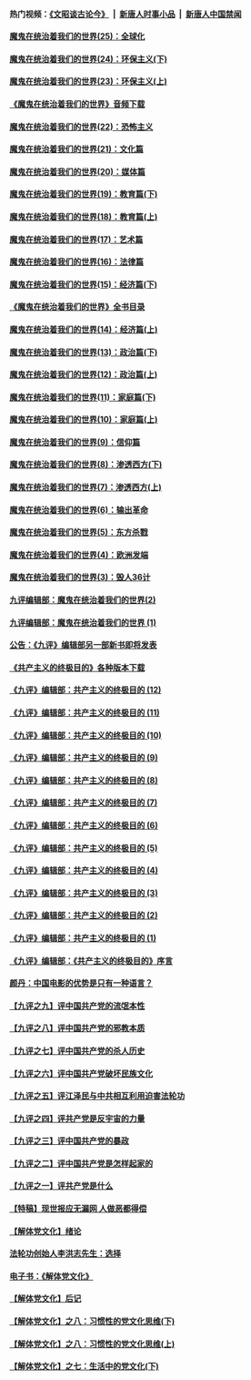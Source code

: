#### 热门视频：[《文昭谈古论今》](https://github.com/gfw-breaker/wenzhao/blob/master/README.md?t=10290933) &nbsp;|&nbsp; [新唐人时事小品](https://github.com/gfw-breaker/ntdtv-comedy/blob/master/README.md?t=10290933) &nbsp;|&nbsp; [新唐人中国禁闻](https://github.com/gfw-breaker/ntdtv-news/blob/master/README.md?t=10290933)

#### [魔鬼在统治着我们的世界(25)：全球化](../pages/nsc422/n10788205.md?t=10290933) 

#### [魔鬼在统治着我们的世界(24)：环保主义(下)](../pages/nsc422/n10695307.md?t=10290933) 

#### [魔鬼在统治着我们的世界(23)：环保主义(上)](../pages/nsc422/n10688613.md?t=10290933) 

#### [《魔鬼在统治着我们的世界》音频下载](../pages/nsc422/n10635553.md?t=10290933) 

#### [魔鬼在统治着我们的世界(22)：恐怖主义](../pages/nsc422/n10614727.md?t=10290933) 

#### [魔鬼在统治着我们的世界(21)：文化篇](../pages/nsc422/n10597706.md?t=10290933) 

#### [魔鬼在统治着我们的世界(20)：媒体篇](../pages/nsc422/n10586579.md?t=10290933) 

#### [魔鬼在统治着我们的世界(19)：教育篇(下)](../pages/nsc422/n10564808.md?t=10290933) 

#### [魔鬼在统治着我们的世界(18)：教育篇(上)](../pages/nsc422/n10526970.md?t=10290933) 

#### [魔鬼在统治着我们的世界(17)：艺术篇](../pages/nsc422/n10499093.md?t=10290933) 

#### [魔鬼在统治着我们的世界(16)：法律篇](../pages/nsc422/n10485969.md?t=10290933) 

#### [魔鬼在统治着我们的世界(15)：经济篇(下)](../pages/nsc422/n10469975.md?t=10290933) 

#### [《魔鬼在统治着我们的世界》全书目录](../pages/nsc422/n10464261.md?t=10290933) 

#### [魔鬼在统治着我们的世界(14)：经济篇(上)](../pages/nsc422/n10457370.md?t=10290933) 

#### [魔鬼在统治着我们的世界(13)：政治篇(下)](../pages/nsc422/n10448270.md?t=10290933) 

#### [魔鬼在统治着我们的世界(12)：政治篇(上)](../pages/nsc422/n10444576.md?t=10290933) 

#### [魔鬼在统治着我们的世界(11)：家庭篇(下)](../pages/nsc422/n10440961.md?t=10290933) 

#### [魔鬼在统治着我们的世界(10)：家庭篇(上)](../pages/nsc422/n10435448.md?t=10290933) 

#### [魔鬼在统治着我们的世界(9)：信仰篇](../pages/nsc422/n10432159.md?t=10290933) 

#### [魔鬼在统治着我们的世界(8)：渗透西方(下)](../pages/nsc422/n10429603.md?t=10290933) 

#### [魔鬼在统治着我们的世界(7)：渗透西方(上)](../pages/nsc422/n10426013.md?t=10290933) 

#### [魔鬼在统治着我们的世界(6)：输出革命](../pages/nsc422/n10421536.md?t=10290933) 

#### [魔鬼在统治着我们的世界(5)：东方杀戮](../pages/nsc422/n10417707.md?t=10290933) 

#### [魔鬼在统治着我们的世界(4)：欧洲发端](../pages/nsc422/n10414890.md?t=10290933) 

#### [魔鬼在统治着我们的世界(3)：毁人36计](../pages/nsc422/n10411583.md?t=10290933) 

#### [九评编辑部：魔鬼在统治着我们的世界(2)](../pages/nsc422/n10410036.md?t=10290933) 

#### [九评编辑部：魔鬼在统治着我们的世界 (1)](../pages/nsc422/n10406825.md?t=10290933) 

#### [公告：《九评》编辑部另一部新书即将发表](../pages/nsc422/n10405104.md?t=10290933) 

#### [《共产主义的终极目的》各种版本下载](../pages/nsc422/n10022138.md?t=10290933) 

#### [《九评》编辑部：共产主义的终极目的 (12)](../pages/nsc422/n9933272.md?t=10290933) 

#### [《九评》编辑部：共产主义的终极目的 (11)](../pages/nsc422/n9924973.md?t=10290933) 

#### [《九评》编辑部：共产主义的终极目的 (10)](../pages/nsc422/n9920883.md?t=10290933) 

#### [《九评》编辑部：共产主义的终极目的 (9)](../pages/nsc422/n9916363.md?t=10290933) 

#### [《九评》编辑部：共产主义的终极目的 (8)](../pages/nsc422/n9912488.md?t=10290933) 

#### [《九评》编辑部：共产主义的终极目的 (7)](../pages/nsc422/n9901176.md?t=10290933) 

#### [《九评》编辑部：共产主义的终极目的 (6)](../pages/nsc422/n9899359.md?t=10290933) 

#### [《九评》编辑部：共产主义的终极目的 (5)](../pages/nsc422/n9893174.md?t=10290933) 

#### [《九评》编辑部：共产主义的终极目的 (4)](../pages/nsc422/n9891246.md?t=10290933) 

#### [《九评》编辑部：共产主义的终极目的 (3)](../pages/nsc422/n9879879.md?t=10290933) 

#### [《九评》编辑部：共产主义的终极目的 (2)](../pages/nsc422/n9876205.md?t=10290933) 

#### [《九评》编辑部：共产主义的终极目的 (1)](../pages/nsc422/n9865857.md?t=10290933) 

#### [《九评》编辑部：《共产主义的终极目的》序言](../pages/nsc422/n9862666.md?t=10290933) 

#### [颜丹：中国电影的优势是只有一种语言？](../pages/nsc422/n9583062.md?t=10290933) 

#### [【九评之九】评中国共产党的流氓本性](../pages/nsc422/n737542.md?t=10290933) 

#### [【九评之八】评中国共产党的邪教本质](../pages/nsc422/n735942.md?t=10290933) 

#### [【九评之七】评中国共产党的杀人历史](../pages/nsc422/n733806.md?t=10290933) 

#### [【九评之六】评中国共产党破坏民族文化](../pages/nsc422/n731667.md?t=10290933) 

#### [【九评之五】评江泽民与中共相互利用迫害法轮功](../pages/nsc422/n730058.md?t=10290933) 

#### [【九评之四】评共产党是反宇宙的力量](../pages/nsc422/n727814.md?t=10290933) 

#### [【九评之三】评中国共产党的暴政](../pages/nsc422/n725597.md?t=10290933) 

#### [【九评之二】评中国共产党是怎样起家的](../pages/nsc422/n723946.md?t=10290933) 

#### [【九评之一】评共产党是什么](../pages/nsc422/n722529.md?t=10290933) 

#### [【特稿】现世报应无漏网 人做恶都得偿](../pages/nsc422/n4215167.md?t=10290933) 

#### [【解体党文化】绪论](../pages/nsc422/n1449356.md?t=10290933) 

#### [法轮功创始人李洪志先生：选择](../pages/nsc422/n3580738.md?t=10290933) 

#### [电子书：《解体党文化》](../pages/nsc422/n1573484.md?t=10290933) 

#### [【解体党文化】后记](../pages/nsc422/n1531999.md?t=10290933) 

#### [【解体党文化】之八：习惯性的党文化思维(下)](../pages/nsc422/n1526477.md?t=10290933) 

#### [【解体党文化】之八：习惯性的党文化思维(上)](../pages/nsc422/n1520631.md?t=10290933) 

#### [【解体党文化】之七：生活中的党文化(下)](../pages/nsc422/n1513446.md?t=10290933) 

